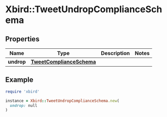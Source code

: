 # Xbird::TweetUndropComplianceSchema

## Properties

| Name | Type | Description | Notes |
| ---- | ---- | ----------- | ----- |
| **undrop** | [**TweetComplianceSchema**](TweetComplianceSchema.md) |  |  |

## Example

```ruby
require 'xbird'

instance = Xbird::TweetUndropComplianceSchema.new(
  undrop: null
)
```


